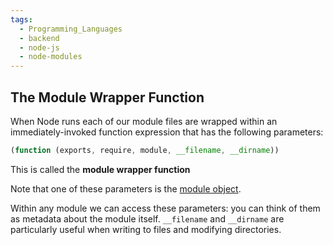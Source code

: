 ```yaml
---
tags:
  - Programming_Languages
  - backend
  - node-js
  - node-modules
---
```


## The Module Wrapper Function

When Node runs each of our module files are wrapped within an immediately-invoked function expression that has the following parameters:

````js
(function (exports, require, module, __filename, __dirname))

````

This is called the **module wrapper function**

Note that one of these parameters is the [module object](Modules.md#structure-of-a-module).

Within any module we can access these parameters: you can think of them as metadata about the module itself. `__filename` and `__dirname` are particularly useful when writing to files and modifying directories.
